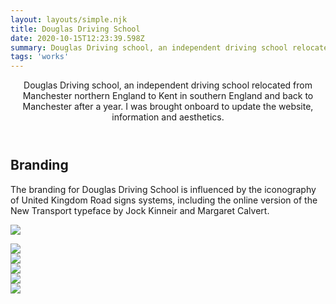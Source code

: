 ```yaml
---
layout: layouts/simple.njk
title: Douglas Driving School
date: 2020-10-15T12:23:39.598Z
summary: Douglas Driving school, an independent driving school relocated from Manchester northern England to Kent in southern England and back to Manchester after a year. I was brought onboard to update the website, information and aesthetics.
tags: 'works'
---
```


<div class="wrapper">
  <header class="header"><p class="intro">Douglas Driving school, an independent driving school relocated from Manchester northern England to Kent in southern England and back to Manchester after a year. I was brought onboard to update the website, information and aesthetics.</p></header>
<article class="content">
    <h1>Branding</h1>
    <p>The branding for Douglas Driving School is influenced by the iconography of United Kingdom Road signs systems, including the online version of the New Transport typeface by Jock Kinneir and Margaret Calvert.</p>
    
  <p><img src="https://res.cloudinary.com/dznoa1hid/image/upload/v1639452355/StudioSKS/DDS/Douglas-Driving-School-in-Manchester-The-key-to-succeed_rnsxve.png"></p>

   <div class="fourwrapper">
  <div class="panels"><img src="https://res.cloudinary.com/dznoa1hid/image/upload/v1639452746/StudioSKS/DDS/Douglas-Driving-School-hero-img-logolrg_p5vnek.png"></div>
  <div class="panels"><img src="https://res.cloudinary.com/dznoa1hid/image/upload/v1639452676/StudioSKS/DDS/Douglas-Driving-School-user-options_tugfeh.png"></div>
  <div class="panels"><img src="https://res.cloudinary.com/dznoa1hid/image/upload/v1639452556/StudioSKS/DDS/Douglas-Driving-School-homePage-top_dtbkol.png"></div>
  <div class="panels"><img src="https://res.cloudinary.com/dznoa1hid/image/upload/v1639452648/StudioSKS/DDS/Douglas-Driving-School-Special_Promotion_wcqv93.png"></div>
  </div>

  </article>
  <div class="block-a"><img src="https://res.cloudinary.com/dznoa1hid/image/upload/v1639455899/StudioSKS/DDS/dds-logo-01_vs7sos.svg"></div>
  <div class="block-b"></div>
  <footer class="footer"></footer>
</div><!----end contentwrapper----->
